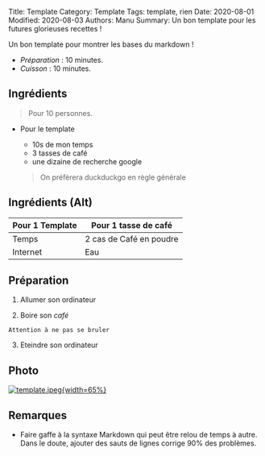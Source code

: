 Title: Template
Category: Template
Tags: template, rien
Date: 2020-08-01
Modified: 2020-08-03
Authors: Manu
Summary: Un bon template pour les futures glorieuses recettes !


Un bon template pour montrer les bases du markdown !

- *Préparation* : 10 minutes.
- *Cuisson* : 10 minutes.

## Ingrédients
> Pour 10 personnes.

- Pour le template
  - 10s de mon temps
  - 3 tasses de café
  - une dizaine de recherche google

  > On préfèrera duckduckgo en règle générale

## Ingrédients (Alt)

  Pour 1 Template    | Pour 1 tasse de café
  -------------      | -------------
  Temps              | 2 cas de Café en poudre
  Internet           | Eau

## Préparation

  1. Allumer son ordinateur

  2. Boire son *café*

    Attention à ne pas se bruler

  3. Eteindre son ordinateur

## Photo

[![template.jpeg]({static}images/template.jpeg){width=65%}]({static}images/template.jpeg)

## Remarques
  - Faire gaffe à la syntaxe Markdown qui peut être relou de temps à autre. Dans le doute, ajouter des sauts de lignes corrige 90% des problèmes.
